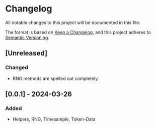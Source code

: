 # Changelog
All notable changes to this project will be documented in this file.

The format is based on [Keep a Changelog](https://keepachangelog.com/en/1.0.0/),
and this project adheres to [Semantic Versioning](https://semver.org/spec/v2.0.0.html).

## [Unreleased]

### Changed
- RNG methods are spelled out completely.

## [0.0.1] - 2024-03-26

### Added
- Helpers, RNG, Timesample, Token-Data
